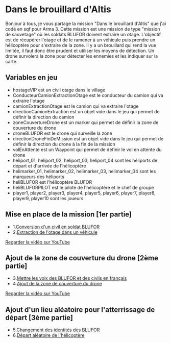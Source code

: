 # Dans le brouillard d'Altis

Bonjour à tous, je vous partage la mission "Dans le brouillard d'Altis" que j'ai codé en sqf pour Arma 3.
Cette mission est une mission de type "mission de sauvetage" où les soldats BLUFOR doivent extraire un otage.
L'objectif est de récupérer l'otage et de le ramener à un véhicule puis prendre un hélicoptère pour s'extraire de la zone.
Il y a un brouillard qui rend la vue limitée, il faut donc être prudent et utiliser les moyens de détection.
Un drone survolera la zone pour détecter les ennemies et les indiquer sur la carte.

## Variables en jeu

- hostageVIP est un civil otage dans le village
- ConducteurCamionExtractionOtage est le conducteur du camion qui va extraire l'otage
- camionExtractionOtage est le camion qui va extraire l'otage
- directionCamionExtraction est un objet vide dans le jeu qui permet de définir la direction du camion
- zoneCouvertureDrone est un marker qui permet de définir la zone de couverture du drone
- droneBLUFOR est le drone qui surveille la zone
- directionDroneFinDeMission est un objet vide dans le jeu qui permet de définir la direction du drone à la fin de la mission
- volEnAttente est un Waypoint qui permet de définir le vol en attente du drone
- heliport_01, heliport_02, heliport_03, heliport_04 sont les héliports de départ et d'arrivée de l'hélicoptère
- helimarker_01, helimarker_02, helimarker_03, helimarker_04 sont les marqueurs des héliports
- heliBLUFOR est l'hélicoptère BLUFOR
- heliBLUFORPILOT est le pilote de l'hélicoptère et le chef de groupe
- player1, player2, player3, player4, player5, player6, player7, player8, player9, player10 sont les joueurs

## Mise en place de la mission [1er partie]

- 1.[Conversion d'un civil en soldat BLUFOR](./fn_OtageDevientBLUFOR.sqf)
- 2.[Extraction de l'otage dans un véhicule](./fn_ottageDansVehicule.sqf)

[Regarder la vidéo sur YouTube](https://www.youtube.com/shorts/S-8VCvEvptc)

## Ajout de la zone de couverture du drone [2ème partie]

- 3.[Mettre les voix des BLUFOR et des civils en français](./fn_BLUFORenFR.sqf)
- 4.[Ajout de la zone de couverture du drone](./fn_zoneCouvertureDrone.sqf)

[Regarder la vidéo sur YouTube](https://www.youtube.com/shorts/kc7yryzdNM4)

## Ajout d'un lieu aléatoire pour l'atterrissage de départ [3ème partie]

- 5.[Changement des identités des BLUFOR](./fn_changementIdentite.sqf)
- 6.[Départ aléatoire de l'hélicoptère](./fn_departAleatoireHeliport.sqf)

